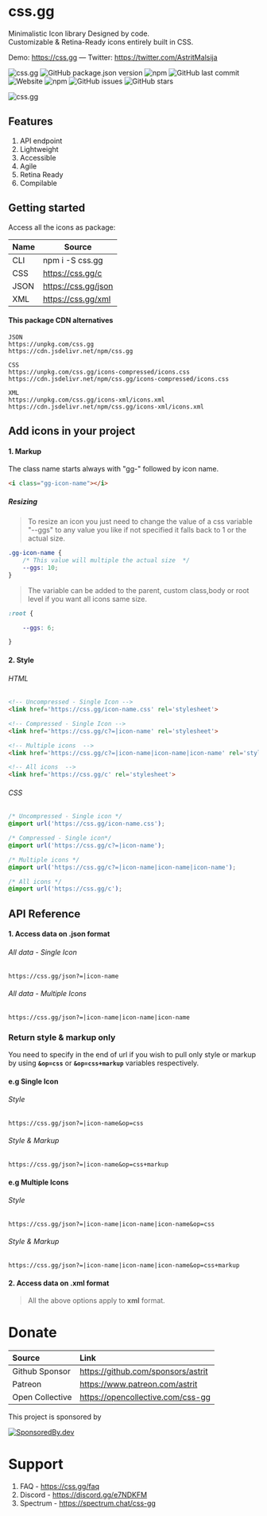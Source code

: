 # css.gg
Minimalistic Icon library Designed by code. \
Customizable & Retina-Ready icons entirely built in CSS.

Demo: https://css.gg  ―  Twitter: https://twitter.com/AstritMalsija 

![css.gg](https://img.shields.io/badge/dynamic/json.svg?label=Upvotes&query=%24.votes&url=https%3A%2F%2Fapi.phkit.me%2Fvotes%2F178517&logo=product-hunt&&logoColor=fff&color=DA552E&) ![GitHub package.json version](https://img.shields.io/github/package-json/v/astrit/css.gg) ![npm](https://img.shields.io/npm/v/css.gg) ![GitHub last commit](https://img.shields.io/github/last-commit/astrit/css.gg) ![Website](https://img.shields.io/website?url=https%3A%2F%2Fcss.gg) ![npm](https://img.shields.io/npm/dt/css.gg) ![GitHub issues](https://img.shields.io/github/issues/astrit/css.gg) ![GitHub stars](https://img.shields.io/github/stars/astrit/css.gg)

![css.gg](https://css.gg/fav/og.png)

## Features
1. API endpoint
2. Lightweight
3. Accessible
4. Agile
5. Retina Ready
6. Compilable


## Getting started
Access all the icons as package:

| Name         | Source                 |
| ------------ | ---------------------- |
| CLI          | npm i -S css.gg        |
| CSS          | https://css.gg/c       |
| JSON         | https://css.gg/json    |
| XML          | https://css.gg/xml     |

#### This package CDN alternatives
```
JSON
https://unpkg.com/css.gg
https://cdn.jsdelivr.net/npm/css.gg

CSS
https://unpkg.com/css.gg/icons-compressed/icons.css
https://cdn.jsdelivr.net/npm/css.gg/icons-compressed/icons.css

XML
https://unpkg.com/css.gg/icons-xml/icons.xml
https://cdn.jsdelivr.net/npm/css.gg/icons-xml/icons.xml
```


## Add icons in your project

#### 1. Markup
The class name starts always with "gg-" followed by icon name.
```html
<i class="gg-icon-name"></i>
```

##### Resizing
> To resize an icon you just need to change the value of a css variable "--ggs" to any value you like if not specified it falls back to 1 or the actual size.
```css
.gg-icon-name {
    /* This value will multiple the actual size  */
    --ggs: 10;
}
```
> The variable can be added to the parent, custom class,body or root level if you want all icons same size.
```css
:root {

    --ggs: 6;

}
```


#### 2. Style

###### HTML
```html
<!-- Uncompressed - Single Icon -->
<link href='https://css.gg/icon-name.css' rel='stylesheet'>

<!-- Compressed - Single Icon -->
<link href='https://css.gg/c?=|icon-name' rel='stylesheet'>

<!-- Multiple icons  -->
<link href='https://css.gg/c?=|icon-name|icon-name|icon-name' rel='stylesheet'>

<!-- All icons  -->
<link href='https://css.gg/c' rel='stylesheet'>
```

###### CSS
```css
/* Uncompressed - Single icon */
@import url('https://css.gg/icon-name.css');

/* Compressed - Single icon*/
@import url('https://css.gg/c?=|icon-name');

/* Multiple icons */
@import url('https://css.gg/c?=|icon-name|icon-name|icon-name');

/* All icons */
@import url('https://css.gg/c');
```

## API Reference
#### 1. Access data on .json format

###### All data - Single Icon
```
https://css.gg/json?=|icon-name
```
###### All data - Multiple Icons
```
https://css.gg/json?=|icon-name|icon-name|icon-name
```

### Return style & markup only

You need to specify in the end of url if you wish to pull only style or markup by using **`&op=css`** or **`&op=css+markup`** variables respectively.


#### e.g Single Icon
###### Style
```
https://css.gg/json?=|icon-name&op=css
```

###### Style & Markup
```
https://css.gg/json?=|icon-name&op=css+markup
```

#### e.g Multiple Icons

###### Style
```
https://css.gg/json?=|icon-name|icon-name|icon-name&op=css
```

###### Style & Markup
```
https://css.gg/json?=|icon-name|icon-name|icon-name&op=css+markup
```

#### 2. Access data on .xml format
> All the above options apply to **xml** format.

# Donate
| Source          | Link                               |
| :-------------- | :----------------------------------|
| Github Sponsor  | https://github.com/sponsors/astrit |
| Patreon         | https://www.patreon.com/astrit     |
| Open Collective | https://opencollective.com/css-gg  |

This project is sponsored by

[![SponsoredBy.dev](https://api.sponsoredby.dev/img/40845c34-5b0b-4e83-86df-f9e45f4f8ebe.png)](https://api.sponsoredby.dev/link/40845c34-5b0b-4e83-86df-f9e45f4f8ebe)

# Support
1. FAQ - https://css.gg/faq
2. Discord - https://discord.gg/e7NDKFM
3. Spectrum - https://spectrum.chat/css-gg
